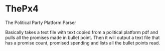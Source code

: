 # ThePx4
The Political Party Platform Parser

Basically takes a text file with text copied from a political platform pdf and pulls all the promises made in bullet point. Then it will output a text file that has a promise count, promised spending and lists all the bullet points read.